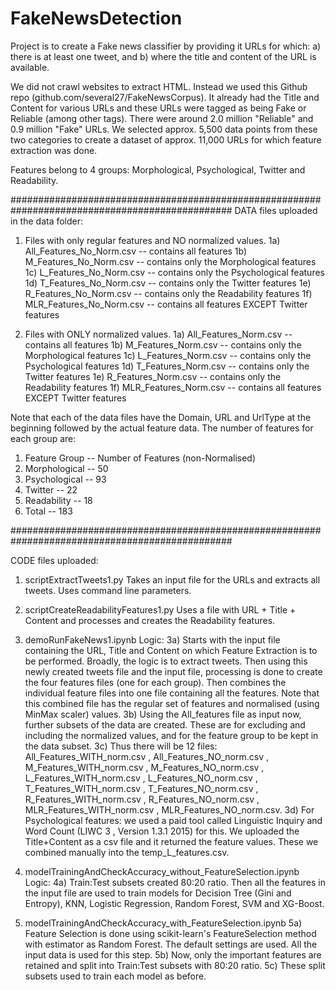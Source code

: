 # FakeNewsDetection
Project is to create a Fake news classifier by providing it URLs for which:
a) there is at least one tweet, and
b) where the title and content of the URL is available.

We did not crawl websites to extract HTML. Instead we used this Github repo (github.com/several27/FakeNewsCorpus). It already had the Title and Content for various URLs and these URLs were tagged as being Fake or Reliable (among other tags). There were around 2.0 million "Reliable" and 0.9 million "Fake" URLs. We selected approx. 5,500 data points from these two categories to create a dataset of approx. 11,000 URLs for which feature extraction was done.

Features belong to 4 groups:
Morphological, Psychological, Twitter and Readability.

################################################################################################
DATA files uploaded in the data folder:

1) Files with only regular features and NO normalized values.
1a) All_Features_No_Norm.csv -- contains all features
1b) M_Features_No_Norm.csv   -- contains only the Morphological features
1c) L_Features_No_Norm.csv   -- contains only the Psychological features
1d) T_Features_No_Norm.csv   -- contains only the Twitter features
1e) R_Features_No_Norm.csv   -- contains only the Readability features
1f) MLR_Features_No_Norm.csv -- contains all features EXCEPT Twitter features

2) Files with ONLY normalized values.
1a) All_Features_Norm.csv    -- contains all features
1b) M_Features_Norm.csv      -- contains only the Morphological features
1c) L_Features_Norm.csv      -- contains only the Psychological features
1d) T_Features_Norm.csv      -- contains only the Twitter features
1e) R_Features_Norm.csv      -- contains only the Readability features
1f) MLR_Features_Norm.csv    -- contains all features EXCEPT Twitter features

Note that each of the data files have the Domain, URL and UrlType at the beginning followed by the actual feature data. The number of features for each group are:
1) Feature Group  --   Number of Features (non-Normalised)
2) Morphological  --   50
3) Psychological  --   93
4) Twitter        --   22
5) Readability    --   18
6) Total          --   183

################################################################################################

CODE files uploaded:

1) scriptExtractTweets1.py
Takes an input file for the URLs and extracts all tweets. Uses command line parameters.

2) scriptCreateReadabilityFeatures1.py
Uses a file with URL + Title + Content and processes and creates the Readability features.

3) demoRunFakeNews1.ipynb
Logic:
3a) Starts with the input file containing the URL, Title and Content on which Feature Extraction is to be performed.
Broadly, the logic is to extract tweets. Then using this newly created tweets file and the input file, processing is done to create the four features files (one for each group). Then combines the individual feature files into one file containing all the features. Note that this combined file has the regular set of features and normalised (using MinMax scaler) values.
3b) Using the All_features file as input now, further subsets of the data are created. These are for excluding and including the normalized values, and for the feature group to be kept in the data subset.
3c) Thus there will be 12 files: All_Features_WITH_norm.csv , All_Features_NO_norm.csv , M_Features_WITH_norm.csv , M_Features_NO_norm.csv , L_Features_WITH_norm.csv , L_Features_NO_norm.csv , T_Features_WITH_norm.csv , T_Features_NO_norm.csv , R_Features_WITH_norm.csv , R_Features_NO_norm.csv , MLR_Features_WITH_norm.csv , MLR_Features_NO_norm.csv.
3d) For Psychological features: we used a paid tool called Linguistic Inquiry and Word Count (LIWC 3 , Version 1.3.1 2015) for this. We uploaded the Title+Content as a csv file and it returned the feature values. These we combined manually into the temp_L_features.csv.

4) modelTrainingAndCheckAccuracy_without_FeatureSelection.ipynb
Logic:
4a) Train:Test subsets created 80:20 ratio. Then all the features in the input file are used to train models for Decision Tree (Gini and Entropy), KNN, Logistic Regression, Random Forest, SVM and XG-Boost.

5) modelTrainingAndCheckAccuracy_with_FeatureSelection.ipynb
5a) Feature Selection is done using scikit-learn's FeatureSelection method with estimator as Random Forest. The default settings are used. All the input data is used for this step.
5b) Now, only the important features are retained and split into Train:Test subsets with 80:20 ratio.
5c) These split subsets used to train each model as before.

